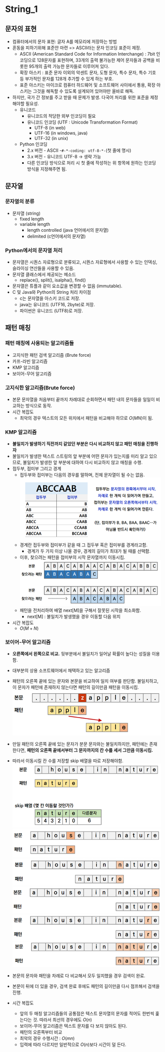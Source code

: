 String_1
=========
## 문자의 표현
- 컴퓨터에서의 문자 표현: 글자 A를 메모리에 저장하는 방법
- 혼동을 피하기위해 표준안 마련 => ASCII라는 문자 인코딩 표준이 제정.
  - ASCII (American Standard Code for Information Interchange) : 7bit 인코딩으로 128문자를 표현하며, 33개의 출력 불가능한 제어 문자들과 공백을 비롯한 95개의 출력 가능한 문자들로 이루어져 있다.
  - 확장 아스키 : 표준 문자 이외의 악센트 문자, 도형 문자, 특수 문자, 특수 기호 등 부가적인 문자를 128개 추가할 수 있게 하는 부호.
  - 표준 아스키는 마이크로 컴퓨터 하드웨어 및 소프트웨어 사이에서 통용, 확장 아스키는 그것을 해독할 수 있도록 설계되어 있어야만 올바로 해독.
- 하지만, 국가 간 정보를 주고 받을 때 문제가 발생. 다국어 처리를 위한 표준을 제정해야할 필요성.
  - 유니코드
    - 유니코드의 적당한 외부 인코딩이 필요
    - 유니코드 인코딩 (UTF : Unicode Transformation Format)
      - UTF-8 (in web)
      - UTF-16 (in windows, java)
      - UTF-32 (in unix)
  - Python 인코딩
    - 2.x 버전 - ASCII -```#-*-coding: utf-8-*-```(첫 줄에 명시)
    - 3.x 버전 - 유니코드 UTF-8 -> 생략 가능
    - 다른 인코딩 방식으로 처리 시 첫 줄에 작성하는 위 항목에 원하는 인코딩 방식을 지정해주면 됨.

## 문자열
### 문자열의 분류
- 문자열 (string)
  - fixed length
  - variable length
    - length controlled (java 언어에서의 문자열)
    - delimited (c언어에서의 문자열)

### Python에서의 문자열 처리
- 문자열은 시퀀스 자료형으로 분류되고, 시퀀스 자료형에서 사용할 수 있는 인덱싱, 슬라이싱 연산들을 사용할 수 있음.
- 문자열 클래스에서 제공되는 메소드
  - replace(), split(), isalpha(), find()
- 문자열은 튜플과 같이 요소값을 변경할 수 없음 (immutable).
- C 및 Java와 Python의 String 처리 차이점
  - c는 문자열을 아스키 코드로 저장.
  - java는 유니코드 (UTF16, 2byte)로 저장.
  - 파이썬은 유니코드 (UTF8)로 저장.

## 패턴 매칭
### 패턴 매칭에 사용되는 알고리즘들
- 고지식한 패턴 검색 알고리즘 (Brute force)
- 카프-라빈 알고리즘
- KMP 알고리즘
- 보이어-무어 알고리즘

### 고지식한 알고리즘(Brute force)
- 본문 문자열을 처음부터 끝까지 차례대로 순회하면서 패턴 내의 문자들을 일일이 비교하는 방식으로 동작.
- 시간 복잡도
  - 최악의 경우 텍스트의 모든 위치에서 패턴을 비교해야 하므로 $O(MN)$이 됨.

### KMP 알고리즘
- **불일치가 발생하기 직전까지 같았던 부분은 다시 비교하지 않고 패턴 매칭을 진행하자** 
- 불일치가 발생한 텍스트 스트링의 앞 부분에 어떤 문자가 있는지를 미리 알고 있으므로, 불일치가 발생한 앞 부분에 대하여 다시 비교하지 않고 매칭을 수행.
- 접두부, 접미부 그리고 경계
  - 접두부와 접미부는 다음의 경우를 말하며, 전체 문자열이 될 수는 없음.
  ![접두부 접미부 설명](https://github.com/ChanhuiSeok/chanhuiseok.github.io/blob/master/assets/img/sample/algo14_2.PNG?raw=true)
  - 경계란 접두부와 접미부가 같을 때 그 접두부 혹은 접미부를 경계라고함.
    - 경계가 두 가지 이상 나올 경우, 경계의 길이가 최대가 될 때를 선택함.
  - 이후, 찾으려는 패턴을 접미부의 시작 문자열까지 이동시킴.
  ![패턴 이동 설명](https://github.com/ChanhuiSeok/chanhuiseok.github.io/blob/master/assets/img/sample/algo14_7.PNG?raw=true)
  - 패턴을 전처리하여 배열 next[M]을 구해서 잘못된 시작을 최소화함.
    - next[M] : 불일치가 발생했을 경우 이동할 다음 위치
- 시간 복잡도
  - $O(M+N)$

### 보이어-무어 알고리즘
- **오른쪽에서 왼쪽으로 비교.** 뒷부분에서 불일치가 일어날 확률이 높다는 성질을 이용함.
- 대부분의 상용 소프트웨어에서 채택하고 있는 알고리즘
- 패턴의 오른쪽 끝에 있는 문자와 본문을 비교하여 일치 여부를 판단함. 불일치하고, 이 문자가 패턴에 존재하지 않는다면 패턴의 길이만큼 패턴을 이동시킴.
  ![보이어-무어 알고리즘_1](https://github.com/ChanhuiSeok/chanhuiseok.github.io/blob/master/assets/img/sample/algo15_1.PNG?raw=true)
- 만일 패턴의 오른쪽 끝에 있는 문자가 분문 문자와는 불일치하지만, 패턴에는 존재한다면, **패턴의 오른쪽 끝에서부터 그 문자까지의 칸 수를 세서 그만큼 이동시킴.**
- 따라서 이동시킬 칸 수를 저장할 skip 배열을 따로 저장해야함.
  ![보이어-무어 알고리즘_2](https://github.com/ChanhuiSeok/chanhuiseok.github.io/blob/master/assets/img/sample/algo15_3.PNG?raw=true)
  ![보이어-무어 알고리즘_3](https://github.com/ChanhuiSeok/chanhuiseok.github.io/blob/master/assets/img/sample/algo15_4.PNG?raw=true)
  ![보이어-무어 알고리즘_4](https://github.com/ChanhuiSeok/chanhuiseok.github.io/blob/master/assets/img/sample/algo15_6.PNG?raw=true)
  ![보이어-무어 알고리즘_5](https://github.com/ChanhuiSeok/chanhuiseok.github.io/blob/master/assets/img/sample/algo15_8.PNG?raw=true)
  ![보이어-무어 알고리즘_6](https://github.com/ChanhuiSeok/chanhuiseok.github.io/blob/master/assets/img/sample/algo15_9.PNG?raw=true)
  ![보이어-무어 알고리즘_7](https://github.com/ChanhuiSeok/chanhuiseok.github.io/blob/master/assets/img/sample/algo15_10.PNG?raw=true)
- 본문의 문자와 패턴을 차례로 다 비교해서 모두 일치했을 경우 검색이 완료.
- 본문이 뒤에 더 있을 경우, 검색 완료 후에도 패턴의 길이만큼 다시 점프해서 검색을 진행.

- 시간 복잡도
  - 앞의 두 매칭 알고리즘들의 공통점은 텍스트 문자열의 문자를 적어도 한번씩 훑는다는 것. 따라서 최선의 경우에도 $O(n)$
  - 보이어-무어 알고리즘은 텍스트 문자를 다 보지 않아도 된다.
  - 패턴의 오른쪽부터 비교
  - 최악의 경우 수행시간 : $O(mn)$
  - 입력에 따라 다르지만 일반적으로 $O(n)$보다 시간이 덜 든다.
